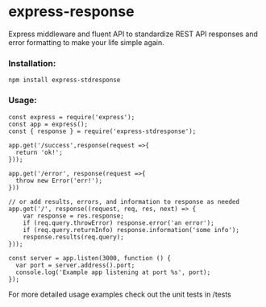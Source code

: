 # express-response 

Express middleware and fluent API to standardize REST API responses and error formatting to make your life simple again.

### Installation:
```
npm install express-stdresponse
```

### Usage:
```
const express = require('express');
const app = express();
const { response } = require('express-stdresponse');

app.get('/success',response(request =>{
  return 'ok!';
}));

app.get('/error', response(request =>{
  throw new Error('err!');
}))

// or add results, errors, and information to response as needed
app.get('/', response((request, req, res, next) => {
    var response = res.response;
    if (req.query.throwError) response.error('an error');
    if (req.query.returnInfo) response.information('some info');
    response.results(req.query);
}));

const server = app.listen(3000, function () {
  var port = server.address().port;
  console.log('Example app listening at port %s', port);
});
```

For more detailed usage examples check out the unit tests in /tests